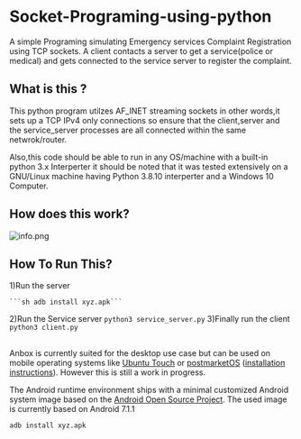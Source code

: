 # Socket-Programing-using-python
A simple Programing simulating Emergency services Complaint Registration using TCP sockets.
A client contacts a server to get a service(police or medical)
and gets connected to the service server to register the complaint.
## What is this ?

  This python program utilzes AF_INET streaming sockets in other words,it sets up a TCP  IPv4 only connections
  so ensure that the client,server and the service_server processes are all connected within the same netwrok/router.

  Also,this code should be able to run in any OS/machine with a built-in python 3.x Interperter it should be noted that 
  it was tested extensively on a GNU/Linux machine having Python 3.8.10 interperter and a Windows 10 Computer.

## How does this work?
  ![info.png](https://user-images.githubusercontent.com/91942626/177193455-9dff60b9-d379-4493-bbcd-58e0a644c898.png)

   
## How To Run This?
1)Run the server
 
    ```sh adb install xyz.apk```
2)Run the Service server
    ```python3 service_server.py```
3)Finally run  the client
    ```python3 client.py```
##
Anbox is currently suited for the desktop use case but can be used on mobile
operating systems like [Ubuntu Touch](https://ubuntu-touch.io/) or
[postmarketOS](https://postmarketos.org)
([installation instructions](https://wiki.postmarketos.org/wiki/Anbox)).
However this is still a work in progress.

The Android runtime environment ships with a minimal customized Android system
image based on the [Android Open Source Project](https://source.android.com/).
The used image is currently based on Android 7.1.1
```sh
adb install xyz.apk
```
